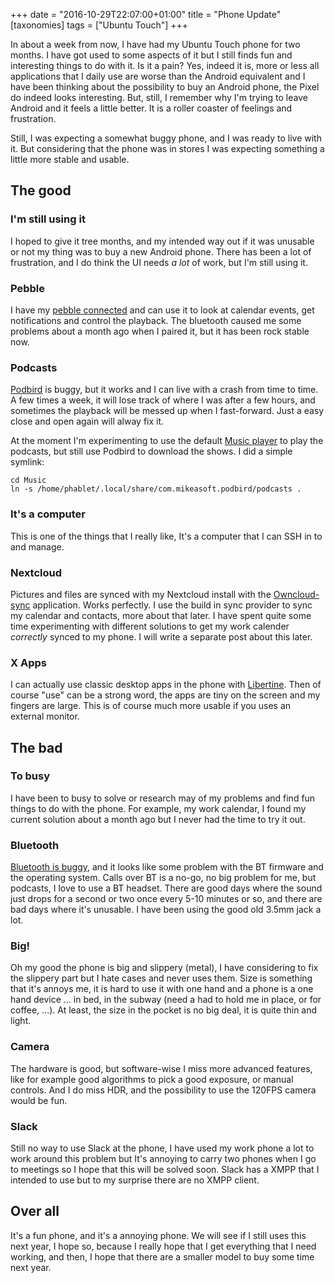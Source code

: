 +++
date = "2016-10-29T22:07:00+01:00"
title = "Phone Update"
[taxonomies]
tags = ["Ubuntu Touch"]
+++

In about a week from now, I have had my Ubuntu Touch phone for two months. I have got used to some aspects of it but I still finds fun and interesting things to do with it. Is it a pain? Yes, indeed it is, more or less all applications that I daily use are worse than the Android equivalent and I have been thinking about the possibility to buy an Android phone, the Pixel do indeed looks interesting. But, still, I remember why I'm trying to leave Android and it feels a little better. It is a roller coaster of feelings and frustration.

Still, I was expecting a somewhat buggy phone, and I was ready to live with it. But considering that the phone was in stores I was expecting something a little more stable and usable.

## The good
### I'm still using it
I hoped to give it tree months, and my intended way out if it was unusable or not my thing was to buy a new Android phone. There has been a lot of frustration, and I do think the UI needs *a lot* of work, but I'm still using it.

### Pebble
I have my [pebble connected](https://launchpad.net/rockwork) and can use it to look at calendar events, get notifications and control the playback. The bluetooth caused me some problems about a month ago when I paired it, but it has been rock stable now.

### Podcasts
[Podbird](https://launchpad.net/podbird) is buggy, but it works and I can live with a crash from time to time. A few times a week, it will lose track of where I was after a few hours, and sometimes the playback will be messed up when I fast-forward. Just a easy close and open again will alway fix it.

At the moment I'm experimenting to use the default [Music player](https://web.archive.org/web/20160512163511/https://developer.ubuntu.com/en/community/core-apps/music/) to play the podcasts, but still use Podbird to download the shows. I did a simple symlink:

```
cd Music
ln -s /home/phablet/.local/share/com.mikeasoft.podbird/podcasts .
```

### It's a computer
This is one of the things that I really like, It's a computer that I can SSH in to and manage.

### Nextcloud

Pictures and files are synced with my Nextcloud install with the [Owncloud-sync](https://launchpad.net/owncloud-sync) application. Works perfectly. I use the build in sync provider to sync my calendar and contacts, more about that later. I have spent quite some time experimenting with different solutions to get my work calender *correctly* synced to my phone. I will write a separate post about this later.

### X Apps
I can actually use classic desktop apps in the phone with [Libertine](https://web.archive.org/web/20160827175053/https://wiki.ubuntu.com/Touch/Libertine). Then of course "use" can be a strong word, the apps are tiny on the screen and my fingers are large. This is of course much more usable if you uses an external monitor.

## The bad

### To busy
I have been to busy to solve or research may of my problems and find fun things to do with the phone. For example, my work calendar, I found my current solution about a month ago but I never had the time to try it out.

### Bluetooth
[Bluetooth is buggy](https://bugs.launchpad.net/canonical-devices-system-image/+bug/1590844), and it looks like some problem with the BT firmware and the operating system. Calls over BT is a no-go, no big problem for me, but podcasts, I love to use a BT headset. There are good days where the sound just drops for a second or two once every 5-10 minutes or so, and there are bad days where it's unusable. I have been using the good old 3.5mm jack a lot.

### Big!

Oh my good the phone is big and slippery (metal), I have considering to fix the slippery part but I hate cases and never uses them. Size is something that it's annoys me, it is hard to use it with one hand and a phone is a one hand device ... in bed, in the subway (need a had to hold me in place, or for coffee, ...). At least, the size in the pocket is no big deal, it is quite thin and light.

### Camera
The hardware is good, but software-wise I miss more advanced features, like for example good algorithms to pick a good exposure, or manual controls. And I do miss HDR, and the possibility to use the 120FPS camera would be fun.

### Slack
Still no way to use Slack at the phone, I have used my work phone a lot to work around this problem but It's annoying to carry two phones when I go to meetings so I hope that this will be solved soon. Slack has a XMPP that I intended to use but to my surprise there are no XMPP client.

## Over all

It's a fun phone, and it's a annoying phone. We will see if I still uses this next year, I hope so, because I really hope that I get everything that I need working, and then, I hope that there are a smaller model to buy some time next year.

